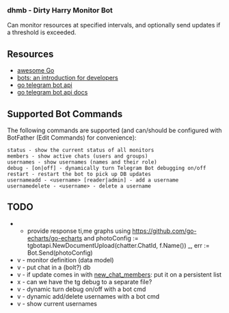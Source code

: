 ### dhmb - Dirty Harry Monitor Bot

Can monitor resources at specified intervals, and optionally send updates if a threshold is exceeded.

## Resources

* [awesome Go](https://github.com/avelino/awesome-go)
* [bots: an introduction for developers](https://core.telegram.org/bots)
* [go telegram bot api](https://github.com/go-telegram-bot-api/telegram-bot-api)
* [go telegram bot api docs](https://godoc.org/github.com/go-telegram-bot-api/telegram-bot-api)

## Supported Bot Commands

The following commands are supported (and can/should be configured with BotFather (Edit Commands) for convenience):

```
status - show the current status of all monitors
members - show active chats (users and groups)
usernames - show usernames (names and their role)
debug - [on|off] - dynamically turn Telegram Bot debugging on/off
restart - restart the bot to pick up DB updates
usernameadd - <username> [reader|admin] - add a username
usernamedelete - <username> - delete a username
``` 

## TODO

* - provide  response ti,me graphs using https://github.com/go-echarts/go-echarts and
       photoConfig := tgbotapi.NewDocumentUpload(chatter.ChatId, f.Name())
     	_, err := Bot.Send(photoConfig)
* v - monitor definition (data model)
* v - put chat in a (bolt?) db
* v - if update comes in with [new_chat_members](https://stackoverflow.com/questions/52271498/can-i-detect-my-bots-groups-with-telegram-bot-api): put it on a persistent list
* x - can we have the tg debug to a separate file?
* v - dynamic turn debug on/off with a bot cmd
* v - dynamic add/delete usernames with a bot cmd
* v - show current usernames